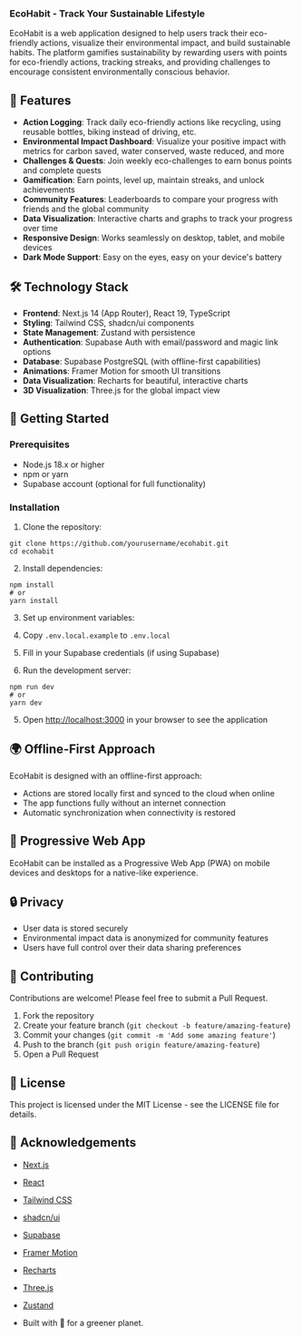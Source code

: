 ### EcoHabit - Track Your Sustainable Lifestyle

EcoHabit is a web application designed to help users track their eco-friendly actions, visualize their environmental impact, and build sustainable habits. The platform gamifies sustainability by rewarding users with points for eco-friendly actions, tracking streaks, and providing challenges to encourage consistent environmentally conscious behavior.

## 🌱 Features

- **Action Logging**: Track daily eco-friendly actions like recycling, using reusable bottles, biking instead of driving, etc.
- **Environmental Impact Dashboard**: Visualize your positive impact with metrics for carbon saved, water conserved, waste reduced, and more
- **Challenges & Quests**: Join weekly eco-challenges to earn bonus points and complete quests
- **Gamification**: Earn points, level up, maintain streaks, and unlock achievements
- **Community Features**: Leaderboards to compare your progress with friends and the global community
- **Data Visualization**: Interactive charts and graphs to track your progress over time
- **Responsive Design**: Works seamlessly on desktop, tablet, and mobile devices
- **Dark Mode Support**: Easy on the eyes, easy on your device's battery


## 🛠️ Technology Stack

- **Frontend**: Next.js 14 (App Router), React 19, TypeScript
- **Styling**: Tailwind CSS, shadcn/ui components
- **State Management**: Zustand with persistence
- **Authentication**: Supabase Auth with email/password and magic link options
- **Database**: Supabase PostgreSQL (with offline-first capabilities)
- **Animations**: Framer Motion for smooth UI transitions
- **Data Visualization**: Recharts for beautiful, interactive charts
- **3D Visualization**: Three.js for the global impact view


## 🚀 Getting Started

### Prerequisites

- Node.js 18.x or higher
- npm or yarn
- Supabase account (optional for full functionality)


### Installation

1. Clone the repository:

```shellscript
git clone https://github.com/yourusername/ecohabit.git
cd ecohabit
```


2. Install dependencies:

```shellscript
npm install
# or
yarn install
```


3. Set up environment variables:

1. Copy `.env.local.example` to `.env.local`
2. Fill in your Supabase credentials (if using Supabase)



4. Run the development server:

```shellscript
npm run dev
# or
yarn dev
```


5. Open [http://localhost:3000](http://localhost:3000) in your browser to see the application


## 🌍 Offline-First Approach

EcoHabit is designed with an offline-first approach:

- Actions are stored locally first and synced to the cloud when online
- The app functions fully without an internet connection
- Automatic synchronization when connectivity is restored


## 📱 Progressive Web App

EcoHabit can be installed as a Progressive Web App (PWA) on mobile devices and desktops for a native-like experience.

## 🔒 Privacy

- User data is stored securely
- Environmental impact data is anonymized for community features
- Users have full control over their data sharing preferences


## 🤝 Contributing

Contributions are welcome! Please feel free to submit a Pull Request.

1. Fork the repository
2. Create your feature branch (`git checkout -b feature/amazing-feature`)
3. Commit your changes (`git commit -m 'Add some amazing feature'`)
4. Push to the branch (`git push origin feature/amazing-feature`)
5. Open a Pull Request


## 📄 License

This project is licensed under the MIT License - see the LICENSE file for details.

## 🙏 Acknowledgements

- [Next.js](https://nextjs.org/)
- [React](https://reactjs.org/)
- [Tailwind CSS](https://tailwindcss.com/)
- [shadcn/ui](https://ui.shadcn.com/)
- [Supabase](https://supabase.io/)
- [Framer Motion](https://www.framer.com/motion/)
- [Recharts](https://recharts.org/)
- [Three.js](https://threejs.org/)
- [Zustand](https://github.com/pmndrs/zustand)

- Built with 💚 for a greener planet.
